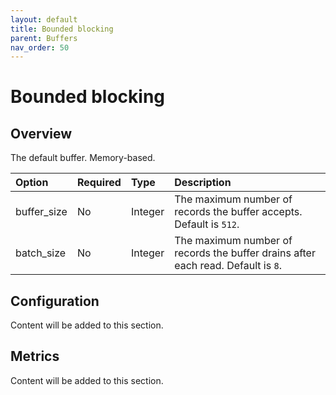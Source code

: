 ```yaml
---
layout: default
title: Bounded blocking
parent: Buffers
nav_order: 50
---
```


# Bounded blocking

## Overview

The default buffer. Memory-based.

Option | Required | Type | Description
:--- | :--- | :--- | :---
buffer_size | No | Integer | The maximum number of records the buffer accepts. Default is `512`.
batch_size | No | Integer | The maximum number of records the buffer drains after each read. Default is `8`.

## Configuration

Content will be added to this section.

## Metrics

Content will be added to this section.